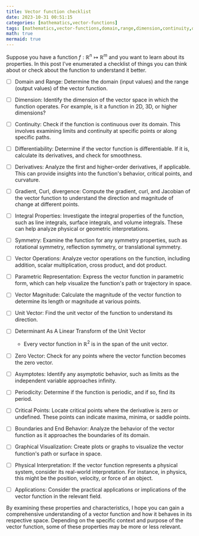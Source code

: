 ```yaml
---
title: Vector function checklist
date: 2023-10-31 00:51:15
categories: [mathematics,vector-functions]
tags: [mathematics,vector-functions,domain,range,dimension,continuity,differentiability,derivatives,gradient,curl,divergence,integrals,symmetry,vector-operations,parametric-representations,vector-magnitude,unit-vector,zero-vector,asymptotes,periodicicity,critical-points,inflection-points,boundaries,physics,]
math: true
mermaid: true
---
```


Suppose you have a function $f : \mathbb{R}^n \mapsto \mathbb{R}^m$ and you want to learn about its properties. In this post I've enumerated a checklist of things you can think about or check about the function to understand it better.

- [ ] Domain and Range:
        Determine the domain (input values) and the range (output values) of the vector function.

- [ ] Dimension:
        Identify the dimension of the vector space in which the function operates. For example, is it a function in 2D, 3D, or higher dimensions?

- [ ] Continuity:
        Check if the function is continuous over its domain. This involves examining limits and continuity at specific points or along specific paths.

- [ ] Differentiability:
        Determine if the vector function is differentiable. If it is, calculate its derivatives, and check for smoothness.

- [ ] Derivatives:
        Analyze the first and higher-order derivatives, if applicable. This can provide insights into the function's behavior, critical points, and curvature.

- [ ] Gradient, Curl, divergence:
        Compute the gradient, curl, and Jacobian of the vector function to understand the direction and magnitude of change at different points.

- [ ] Integral Properties:
        Investigate the integral properties of the function, such as line integrals, surface integrals, and volume integrals. These can help analyze physical or geometric interpretations.

- [ ] Symmetry:
        Examine the function for any symmetry properties, such as rotational symmetry, reflection symmetry, or translational symmetry.

- [ ] Vector Operations:
        Analyze vector operations on the function, including addition, scalar multiplication, cross product, and dot product.

- [ ] Parametric Representation:
        Express the vector function in parametric form, which can help visualize the function's path or trajectory in space.

- [ ] Vector Magnitude:
        Calculate the magnitude of the vector function to determine its length or magnitude at various points.

- [ ] Unit Vector:
        Find the unit vector of the function to understand its direction.

- [ ] Determinant As A Linear Transform of the Unit Vector
    - Every vector function in $\mathbb{R}^2$ is in the span of the unit vector.

- [ ] Zero Vector:
        Check for any points where the vector function becomes the zero vector.

- [ ] Asymptotes:
        Identify any asymptotic behavior, such as limits as the independent variable approaches infinity.

- [ ] Periodicity:
        Determine if the function is periodic, and if so, find its period.

- [ ] Critical Points:
        Locate critical points where the derivative is zero or undefined. These points can indicate maxima, minima, or saddle points.

- [ ] Boundaries and End Behavior:
        Analyze the behavior of the vector function as it approaches the boundaries of its domain.

- [ ] Graphical Visualization:
        Create plots or graphs to visualize the vector function's path or surface in space.

- [ ] Physical Interpretation:
        If the vector function represents a physical system, consider its real-world interpretation. For instance, in physics, this might be the position, velocity, or force of an object.

- [ ] Applications:
        Consider the practical applications or implications of the vector function in the relevant field.
        
        
By examining these properties and characteristics, I hope you can gain a comprehensive understanding of a vector function and how it behaves in its respective space. Depending on the specific context and purpose of the vector function, some of these properties may be more or less relevant.

